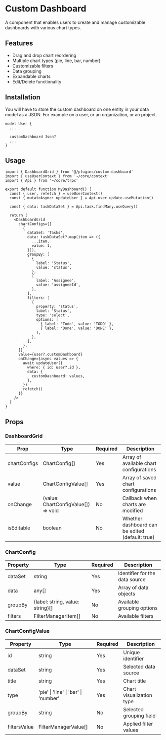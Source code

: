# Custom Dashboard

A component that enables users to create and manage customizable dashboards with various chart types.

## Features

- Drag and drop chart reordering
- Multiple chart types (pie, line, bar, number)
- Customizable filters
- Data grouping
- Expandable charts
- Edit/Delete functionality

## Installation

You will have to store the custom dashboard on one entity in your data model as a JSON. For example on a user, or an organization, or an project.

```prisma
model User {
  ...

  customDashboard Json?
  ...
}
```

## Usage

```tsx
import { DashboardGrid } from '@/plugins/custom-dashboard'
import { useUserContext } from '~/core/context'
import { Api } from '~/core/trpc'

export default function MyDashboard() {
  const { user, refetch } = useUserContext()
  const { mutateAsync: updateUser } = Api.user.update.useMutation()

  const { data: taskDataSet } = Api.task.findMany.useQuery()

  return (
    <DashboardGrid
      chartConfigs={[
        {
          dataSet: 'Tasks',
          data: taskDataSet?.map(item => ({
            ...item,
            value: 1,
          })),
          groupBy: [
            {
              label: 'Status',
              value: 'status',
            },
            {
              label: 'Assignee',
              value: 'assigneeId',
            },
          ],
          filters: [
            {
              property: 'status',
              label: 'Status',
              type: 'select',
              options: [
                { label: 'Todo', value: 'TODO' },
                { label: 'Done', value: 'DONE' },
              ],
            },
          ],
        },
      ]}
      value={user?.customDashboard}
      onChange={async values => {
        await updateUser({
          where: { id: user?.id },
          data: {
            customDashboard: values,
          },
        })
        refetch()
      }}
    />
  )
}
```

## Props

### DashboardGrid

| Prop         | Type                                | Required | Description                                     |
| ------------ | ----------------------------------- | -------- | ----------------------------------------------- |
| chartConfigs | ChartConfig[]                       | Yes      | Array of available chart configurations         |
| value        | ChartConfigValue[]                  | Yes      | Array of saved chart configurations             |
| onChange     | (value: ChartConfigValue[]) => void | No       | Callback when charts are modified               |
| isEditable   | boolean                             | No       | Whether dashboard can be edited (default: true) |

### ChartConfig

| Property | Type                             | Required | Description                    |
| -------- | -------------------------------- | -------- | ------------------------------ |
| dataSet  | string                           | Yes      | Identifier for the data source |
| data     | any[]                            | Yes      | Array of data objects          |
| groupBy  | {label: string, value: string}[] | No       | Available grouping options     |
| filters  | FilterManagerItem[]              | No       | Available filters              |

### ChartConfigValue

| Property     | Type                                 | Required | Description              |
| ------------ | ------------------------------------ | -------- | ------------------------ |
| id           | string                               | Yes      | Unique identifier        |
| dataSet      | string                               | Yes      | Selected data source     |
| title        | string                               | Yes      | Chart title              |
| type         | 'pie' \| 'line' \| 'bar' \| 'number' | Yes      | Chart visualization type |
| groupBy      | string                               | No       | Selected grouping field  |
| filtersValue | FilterManagerValue[]                 | No       | Applied filter values    |
